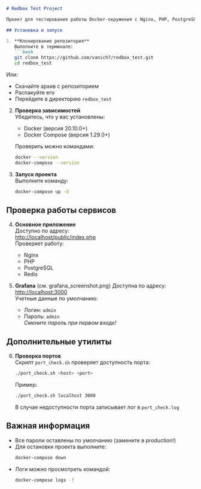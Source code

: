 ```markdown
# Redbox Test Project

Проект для тестирования работы Docker-окружения с Nginx, PHP, PostgreSQL, Redis, Prometheus и Grafana.

## Установка и запуск

1. **Клонирование репозитория**  
   Выполните в терминале:
   ```bash
   git clone https://github.com/vanich7/redbox_test.git
   cd redbox_test
   ```
   Или:
   - Скачайте архив с репозиторием
   - Распакуйте его
   - Перейдите в директорию `redbox_test`

2. **Проверка зависимостей**  
   Убедитесь, что у вас установлены:
   - Docker (версия 20.10.0+)
   - Docker Compose (версия 1.29.0+)

   Проверить можно командами:
   ```bash
   docker --version
   docker-compose --version
   ```

3. **Запуск проекта**  
   Выполните команду:
   ```bash
   docker-compose up -d
   ```

## Проверка работы сервисов

4. **Основное приложение**  
   Доступно по адресу:  
   [http://localhost/public/index.php](http://localhost/public/index.php)  
   Проверяет работу:
   - Nginx
   - PHP
   - PostgreSQL
   - Redis

5. **Grafana**  (см. grafana_screenshot.png)
   Доступна по адресу:  
   [http://localhost:3000](http://localhost:3000)  
   Учетные данные по умолчанию:
   - Логин: `admin`
   - Пароль: `admin`  
   *Смените пароль при первом входе!*
     

## Дополнительные утилиты

6. **Проверка портов**  
   Скрипт `port_check.sh` проверяет доступность порта:
   ```bash
   ./port_check.sh <host> <port>
   ```
   Пример:
   ```bash
   ./port_check.sh localhost 3000
   ```
   В случае недоступности порта записывает лог в `port_check.log`

## Важная информация

- Все пароли оставлены по умолчанию (замените в production!)
- Для остановки проекта выполните:
  ```bash
  docker-compose down
  ```
- Логи можно просмотреть командой:
  ```bash
  docker-compose logs -f
  ```
```
